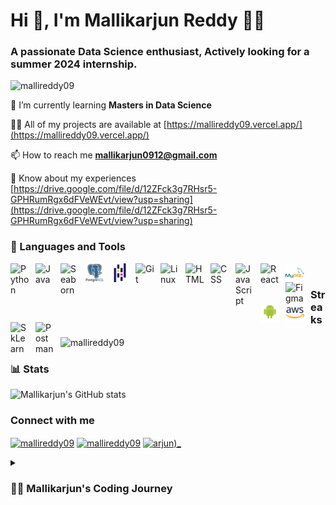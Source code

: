 <h1>Hi 👋, I'm Mallikarjun Reddy 🏄‍♂️ </h1>
<h3>A passionate Data Science enthusiast, Actively looking for a summer 2024 internship.</h3>

<p> <img src="https://komarev.com/ghpvc/?username=mallireddy09&label=Profile%20views&color=0e75b6&style=flat" alt="mallireddy09" /> </p>

🌱 I’m currently learning **Masters in Data Science**

 👨‍💻 All of my projects are available at [https://mallireddy09.vercel.app/](https://mallireddy09.vercel.app/)

 📫 How to reach me **mallikarjun0912@gmail.com**

 📄 Know about my experiences [https://drive.google.com/file/d/12ZFck3g7RHsr5-GPHRumRgx6dFVeWEvt/view?usp=sharing](https://drive.google.com/file/d/12ZFck3g7RHsr5-GPHRumRgx6dFVeWEvt/view?usp=sharing)

<h3 align="left"> 🧰 Languages and Tools</h3>

<p align="left"> 

<a href="https://www.python.org" target="_blank" rel="noreferrer"><img align="left" alt="Python" width="30px" style="padding-right:10px;" src="https://cdn.jsdelivr.net/gh/devicons/devicon/icons/python/python-plain.svg" /></a>
<a href="https://www.java.com" target="_blank" rel="noreferrer"> <img align="left" alt="Java" width="30px" style="padding-right:10px;" src="https://cdn.jsdelivr.net/gh/devicons/devicon/icons/java/java-original.svg"/></a>
<a href="https://seaborn.pydata.org/" target="_blank" rel="noreferrer"><img align="left" alt="Seaborn" width="30px" style="padding-right:10px;" src="https://seaborn.pydata.org/_images/logo-mark-lightbg.svg" /></a>
<a href="https://www.postgresql.org" target="_blank" rel="noreferrer"><img align="left" alt="PostgreSQL" width="30px" style="padding-right:10px;" src="https://raw.githubusercontent.com/devicons/devicon/master/icons/postgresql/postgresql-original-wordmark.svg" /></a>
<a href="https://pandas.pydata.org/" target="_blank" rel="noreferrer"><img align="left" alt="Pandas" width="30px" style="padding-right:10px;" src="https://raw.githubusercontent.com/devicons/devicon/2ae2a900d2f041da66e950e4d48052658d850630/icons/pandas/pandas-original.svg" /></a>
<a href="https://git-scm.com/" target="_blank" rel="noreferrer"><img align="left" alt="Git" width="30px" style="padding-right:10px;" src="https://cdn.jsdelivr.net/gh/devicons/devicon/icons/git/git-original.svg" /></a>
<a href="https://www.linux.org/" target="_blank" rel="noreferrer"><img align="left" alt="Linux" width="30px" style="padding-right:10px;" src="https://cdn.jsdelivr.net/gh/devicons/devicon/icons/linux/linux-original.svg" /></a>
<a href="https://www.w3.org/html/" target="_blank" rel="noreferrer"><img align="left" alt="HTML" width="30px" style="padding-right:10px;" src="https://cdn.jsdelivr.net/gh/devicons/devicon/icons/html5/html5-plain.svg" /></a>
<a href="https://www.w3schools.com/css/" target="_blank" rel="noreferrer"><img align="left" alt="CSS" width="30px" style="padding-right:10px;" src="https://cdn.jsdelivr.net/gh/devicons/devicon/icons/css3/css3-plain.svg" /> </a>
<img align="left" alt="JavaScript" width="30px" style="padding-right:10px;" src="https://cdn.jsdelivr.net/gh/devicons/devicon/icons/javascript/javascript-plain.svg" />
<a href="https://reactjs.org/" target="_blank" rel="noreferrer"><img align="left" alt="React" width="30px" style="padding-right:10px;" src="https://cdn.jsdelivr.net/gh/devicons/devicon/icons/react/react-original.svg" /></a>
<a href="https://www.mysql.com/" target="_blank" rel="noreferrer"><img align="left" alt="MySQL" width="30px" style="padding-right:10px;" src="https://raw.githubusercontent.com/devicons/devicon/master/icons/mysql/mysql-original-wordmark.svg" /></a>
<a href="https://www.figma.com/" target="_blank" rel="noreferrer"><img align="left" alt="Figma" width="30px" style="padding-right:10px;" src="https://www.vectorlogo.zone/logos/figma/figma-icon.svg" /></a>
<a href="https://developer.android.com" target="_blank" rel="noreferrer"><img align="left" alt="Android" width="30px" style="padding-right:10px;" src="https://raw.githubusercontent.com/devicons/devicon/master/icons/android/android-original-wordmark.svg" /></a>
<a href="https://aws.amazon.com" target="_blank" rel="noreferrer"><img align="left" alt="Aws" width="30px" style="padding-right:10px;" src="https://raw.githubusercontent.com/devicons/devicon/master/icons/amazonwebservices/amazonwebservices-original-wordmark.svg" /></a>
<a href="https://seaborn.pydata.org/" target="_blank" rel="noreferrer"><img align="left" alt="SkLearn" width="30px" style="padding-right:10px;" src="https://upload.wikimedia.org/wikipedia/commons/0/05/Scikit_learn_logo_small.svg" /></a>
<a href="https://postman.com" target="_blank" rel="noreferrer"><img align="left" alt="Postman" width="30px" style="padding-right:10px;" src="https://www.vectorlogo.zone/logos/getpostman/getpostman-icon.svg" /></a>
<br />

<h3 align="left">Streaks</h3>                                                                         
<p><img align="center" src="https://github-readme-streak-stats.herokuapp.com/?user=mallireddy09&" alt="mallireddy09" /></p>

<h3 align="left">📊 Stats</h3>

![Mallikarjun's GitHub stats](https://github-readme-stats.vercel.app/api?username=mallireddy09&show_icons=true&theme=radical)

<h3 align="left">Connect with me</h3>
<p align="left">
<a href="https://twitter.com/mallireddy09" target="blank"><img align="center" src="https://raw.githubusercontent.com/rahuldkjain/github-profile-readme-generator/master/src/images/icons/Social/twitter.svg" alt="mallireddy09" height="30" width="40" /></a>
<a href="https://linkedin.com/in/mallireddy09" target="blank"><img align="center" src="https://raw.githubusercontent.com/rahuldkjain/github-profile-readme-generator/master/src/images/icons/Social/linked-in-alt.svg" alt="mallireddy09" height="30" width="40" /></a>
<a href="https://instagram.com/arjun)_" target="blank"><img align="center" src="https://raw.githubusercontent.com/rahuldkjain/github-profile-readme-generator/master/src/images/icons/Social/instagram.svg" alt="arjun)_" height="30" width="40" /></a>
</p>

<details>
 <summary><h3>👨‍💻 Mallikarjun's Coding Journey</h3></summary>
   I started my coding journey as a naive computer science student with a passion for learning everything I could about this programming world - code, Unix, Linux, and theory. And all the while, teaching myself Android development with a dream to build my app, but that soon got overshadowed by my desire to excel in Data Science roles. A desire that landed me an Application Developer Analyst job upon graduation. However, I had another desire I had been pursuing throughout this time - a Master's in Data Science. I eventually ended up quitting my job to pursue a master's in data science, and that has been my focus ever since. But there's something that's always bothered me about my journey - abandoning my dream of building to pursue the safe route, a job. Now I've already leapt away from that safety net into this uncomfortable, unexplored world of being a student. And it worked out, but again, it became comfortable.
